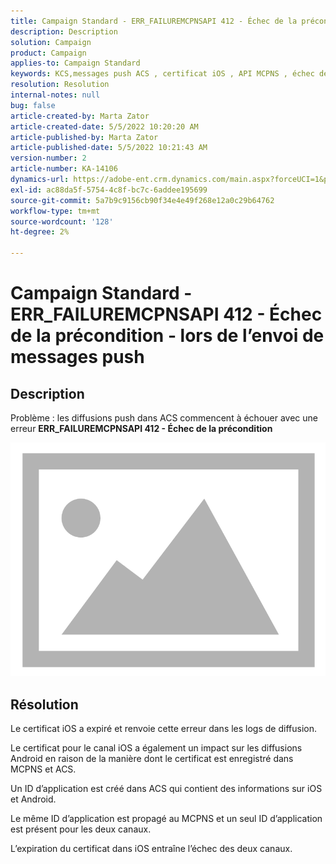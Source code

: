 ```yaml
---
title: Campaign Standard - ERR_FAILUREMCPNSAPI 412 - Échec de la précondition - lors de l’envoi de messages push
description: Description
solution: Campaign
product: Campaign
applies-to: Campaign Standard
keywords: KCS,messages push ACS , certificat iOS , API MCPNS , échec de la précondition
resolution: Resolution
internal-notes: null
bug: false
article-created-by: Marta Zator
article-created-date: 5/5/2022 10:20:20 AM
article-published-by: Marta Zator
article-published-date: 5/5/2022 10:21:43 AM
version-number: 2
article-number: KA-14106
dynamics-url: https://adobe-ent.crm.dynamics.com/main.aspx?forceUCI=1&pagetype=entityrecord&etn=knowledgearticle&id=1f2a0af4-5ccc-ec11-a7b5-6045bd00dbbc
exl-id: ac88da5f-5754-4c8f-bc7c-6addee195699
source-git-commit: 5a7b9c9156cb90f34e4e49f268e12a0c29b64762
workflow-type: tm+mt
source-wordcount: '128'
ht-degree: 2%

---
```


# Campaign Standard - ERR_FAILUREMCPNSAPI 412 - Échec de la précondition - lors de l’envoi de messages push

## Description


Problème : les diffusions push dans ACS commencent à échouer avec une erreur <b>ERR_FAILUREMCPNSAPI 412 - Échec de la précondition </b>

![](assets/___2d51c51d-5dcc-ec11-a7b5-6045bd00dbbc___.png)




## Résolution


Le certificat iOS a expiré et renvoie cette erreur dans les logs de diffusion.

Le certificat pour le canal iOS a également un impact sur les diffusions Android en raison de la manière dont le certificat est enregistré dans MCPNS et ACS.

Un ID d’application est créé dans ACS qui contient des informations sur iOS et Android.

Le même ID d’application est propagé au MCPNS et un seul ID d’application est présent pour les deux canaux.

L’expiration du certificat dans iOS entraîne l’échec des deux canaux.
